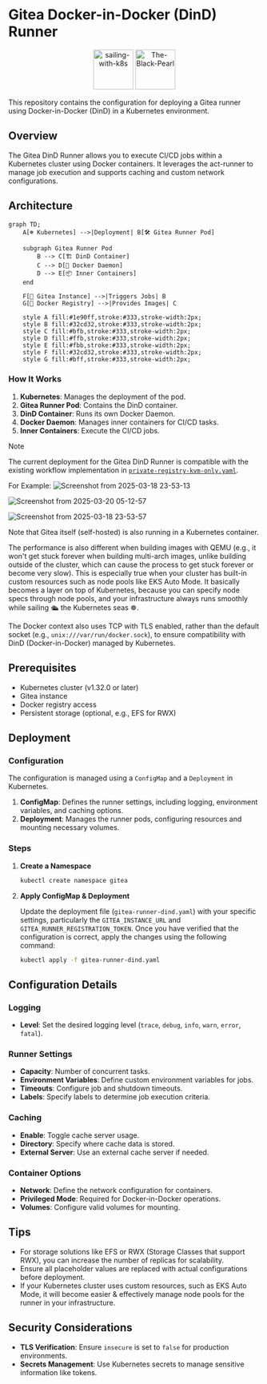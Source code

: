 # Gitea Docker-in-Docker (DinD) Runner

<p align="center">
   <img src="https://kubernetes.io/images/kubernetes.png" alt="sailing-with-k8s" width="80">
   <img src="https://i.imgur.com/wGetVaj.png" alt="The-Black-Pearl" width="80">
</p>

This repository contains the configuration for deploying a Gitea runner using Docker-in-Docker (DinD) in a Kubernetes environment.

## Overview

The Gitea DinD Runner allows you to execute CI/CD jobs within a Kubernetes cluster using Docker containers. It leverages the act-runner to manage job execution and supports caching and custom network configurations.

## Architecture

```mermaid
graph TD;
    A[☸ Kubernetes] -->|Deployment| B[🛠️ Gitea Runner Pod]
    
    subgraph Gitea Runner Pod
        B --> C[🏗️ DinD Container]
        C --> D[🐋 Docker Daemon]
        D --> E[📦 Inner Containers]
    end
    
    F[🍵 Gitea Instance] -->|Triggers Jobs| B
    G[🐋 Docker Registry] -->|Provides Images| C
    
    style A fill:#1e90ff,stroke:#333,stroke-width:2px;
    style B fill:#32cd32,stroke:#333,stroke-width:2px;
    style C fill:#bfb,stroke:#333,stroke-width:2px;
    style D fill:#ffb,stroke:#333,stroke-width:2px;
    style E fill:#fbb,stroke:#333,stroke-width:2px;
    style F fill:#32cd32,stroke:#333,stroke-width:2px;
    style G fill:#bff,stroke:#333,stroke-width:2px;
```

### How It Works

1. **Kubernetes**: Manages the deployment of the pod.
2. **Gitea Runner Pod**: Contains the DinD container.
3. **DinD Container**: Runs its own Docker Daemon.
4. **Docker Daemon**: Manages inner containers for CI/CD tasks.
5. **Inner Containers**: Execute the CI/CD jobs.

> [!NOTE]
> The current deployment for the Gitea DinD Runner is compatible with the existing workflow implementation in [`private-registry-kvm-only.yaml`](https://github.com/H0llyW00dzZ/My-RESTAPIs-Boilerplate/blob/master/.github/workflows/private-registry-kvm-only.yaml).
>
> For Example:
> ![Screenshot from 2025-03-18 23-53-13](https://i.imgur.com/yN0wCBQ.png)
>
> ![Screenshot from 2025-03-20 05-12-57](https://i.imgur.com/gcIpDFy.png)
> 
> ![Screenshot from 2025-03-18 23-53-57](https://i.imgur.com/vtteJ6g.png)
>
> Note that Gitea itself (self-hosted) is also running in a Kubernetes container.
>
> The performance is also different when building images with QEMU (e.g., it won't get stuck forever when building multi-arch images, unlike building outside of the cluster, which can cause the process to get stuck forever or become very slow).
> This is especially true when your cluster has built-in custom resources such as node pools like EKS Auto Mode. It basically becomes a layer on top of Kubernetes, because you can specify node specs through node pools, and your infrastructure always runs smoothly while sailing 🛳️ the Kubernetes seas ☸.
>
> The Docker context also uses TCP with TLS enabled, rather than the default socket (e.g., `unix:///var/run/docker.sock`), to ensure compatibility with DinD (Docker-in-Docker) managed by Kubernetes.

## Prerequisites

- Kubernetes cluster (v1.32.0 or later)
- Gitea instance
- Docker registry access
- Persistent storage (optional, e.g., EFS for RWX)

## Deployment

### Configuration

The configuration is managed using a `ConfigMap` and a `Deployment` in Kubernetes.

1. **ConfigMap**: Defines the runner settings, including logging, environment variables, and caching options.
2. **Deployment**: Manages the runner pods, configuring resources and mounting necessary volumes.

### Steps

1. **Create a Namespace**

   ```bash
   kubectl create namespace gitea
   ```

2. **Apply ConfigMap & Deployment**

   Update the deployment file (`gitea-runner-dind.yaml`) with your specific settings, particularly the `GITEA_INSTANCE_URL` and `GITEA_RUNNER_REGISTRATION_TOKEN`. Once you have verified that the configuration is correct, apply the changes using the following command:

   ```bash
   kubectl apply -f gitea-runner-dind.yaml
   ```

## Configuration Details

### Logging

- **Level**: Set the desired logging level (`trace`, `debug`, `info`, `warn`, `error`, `fatal`).

### Runner Settings

- **Capacity**: Number of concurrent tasks.
- **Environment Variables**: Define custom environment variables for jobs.
- **Timeouts**: Configure job and shutdown timeouts.
- **Labels**: Specify labels to determine job execution criteria.

### Caching

- **Enable**: Toggle cache server usage.
- **Directory**: Specify where cache data is stored.
- **External Server**: Use an external cache server if needed.

### Container Options

- **Network**: Define the network configuration for containers.
- **Privileged Mode**: Required for Docker-in-Docker operations.
- **Volumes**: Configure valid volumes for mounting.

## Tips

- For storage solutions like EFS or RWX (Storage Classes that support RWX), you can increase the number of replicas for scalability.
- Ensure all placeholder values are replaced with actual configurations before deployment.
- If your Kubernetes cluster uses custom resources, such as EKS Auto Mode, it will become easier & effectively manage node pools for the runner in your infrastructure.

## Security Considerations

- **TLS Verification**: Ensure `insecure` is set to `false` for production environments.
- **Secrets Management**: Use Kubernetes secrets to manage sensitive information like tokens.
